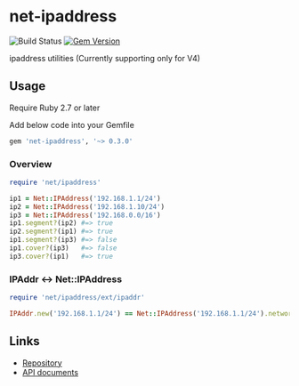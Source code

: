# net-ipaddress

![Build Status](https://github.com/kachick/net-ipaddress/actions/workflows/test_behaviors.yml/badge.svg?branch=main)
[![Gem Version](https://badge.fury.io/rb/net-ipaddress.png)](http://badge.fury.io/rb/net-ipaddress)

ipaddress utilities (Currently supporting only for V4)

## Usage

Require Ruby 2.7 or later

Add below code into your Gemfile

```ruby
gem 'net-ipaddress', '~> 0.3.0'
```

### Overview

```ruby
require 'net/ipaddress'
```

```ruby
ip1 = Net::IPAddress('192.168.1.1/24')
ip2 = Net::IPAddress('192.168.1.10/24')
ip3 = Net::IPAddress('192.168.0.0/16')
ip1.segment?(ip2) #=> true
ip2.segment?(ip1) #=> true
ip1.segment?(ip3) #=> false
ip1.cover?(ip3)   #=> false
ip3.cover?(ip1)   #=> true
```

### IPAddr <-> Net::IPAddress

```ruby
require 'net/ipaddress/ext/ipaddr'

IPAddr.new('192.168.1.1/24') == Net::IPAddress('192.168.1.1/24').network #=> true
```

## Links

* [Repository](https://github.com/kachick/net-ipaddress)
* [API documents](https://kachick.github.io/net-ipaddress/)
